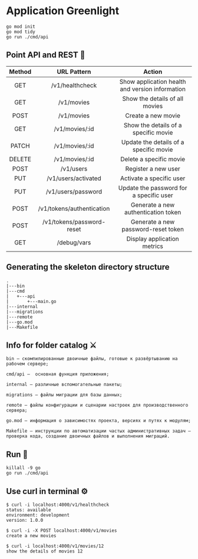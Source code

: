 # Application Greenlight

```
go mod init
go mod tidy
go run ./cmd/api
```

## Point API and REST 👾

| Method | URL Pattern | Action |
| :---:   | :---: | :---: |
| GET | /v1/healthcheck   | Show application health and version information |
| GET | /v1/movies  | Show the details of all movies |
| POST | /v1/movies   | Create a new movie |
| GET | /v1/movies/:id   | Show the details of a specific movie |
| PATCH | /v1/movies/:id   | Update the details of a specific movie |
| DELETE | /v1/movies/:id  | Delete a specific movie |
| POST | /v1/users  | Register a new user |
| PUT | /v1/users/activated  | Activate a specific user |
| PUT | /v1/users/password  | Update the password for a specific user |
| POST | /v1/tokens/authentication  | Generate a new authentication token |
| POST | /v1/tokens/password-reset  | Generate a new password-reset token |
| GET | /debug/vars  | Display application metrics |

## Generating the skeleton directory structure

```
.
|---bin
|---cmd
|   +---api
|       +---main.go
|---internal
|---migrations
|---remote
|---go.mod
|---Makefile
```

## Info for folder catalog ⚔️

```
bin — скомпилированные двоичные файлы, готовые к развёртыванию на рабочем сервере;

cmd/api —  основная функция приложения;

internal — различные вспомогательные пакеты;

migrations — файлы миграции для базы данных;

remote — файлы конфигурации и сценарии настроек для производственного сервера;

go.mod — информация о зависимостях проекта, версиях и путях к модулям;

Makefile — инструкции по автоматизации частых административных задач — проверка кода, создание двоичных файлов и выполнения миграций.
```

## Run 🚀

```
killall -9 go
go run ./cmd/api
```



## Use curl in terminal ⚙️

```
$ curl -i localhost:4000/v1/healthcheck
status: available
environment: development
version: 1.0.0

$ curl -i -X POST localhost:4000/v1/movies
create a new movies

$ curl -i localhost:4000/v1/movies/12
show the details of movies 12
```